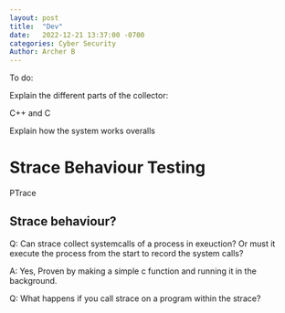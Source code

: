 ```yaml
---
layout: post
title:  "Dev"
date:   2022-12-21 13:37:00 -0700
categories: Cyber Security
Author: Archer B
---
```

To do:

Explain the different parts of the collector:

C++ 
and
C

Explain how the system works overalls


# Strace Behaviour Testing

PTrace

## Strace behaviour? 
Q: Can strace collect systemcalls of a process in exeuction? Or must it execute the process from the start to record the system calls?

A: Yes, Proven by making a simple c function and running it in the background.

Q: What happens if you call strace on a program within the strace?

